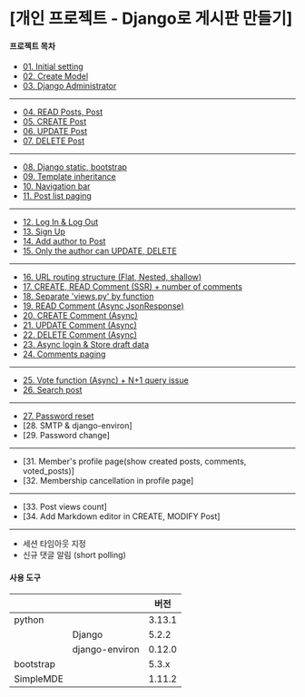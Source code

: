 # [개인 프로젝트 - Django로 게시판 만들기]

#### 프로젝트 목차
- [01. Initial setting](/docs/01-Initial-setting.md)
- [02. Create Model](/docs/02-model.md)
- [03. Django Administrator](/docs/03-Django-administrator.md)
---
- [04. READ Posts, Post](/docs/04-READ-Post.md)
- [05. CREATE Post](/docs/05-CREATE-Post.md)
- [06. UPDATE Post](/docs/06-UPDATE-Post.md)
- [07. DELETE Post](/docs/07-DELETE-Post.md)
---
- [08. Django static, bootstrap](/docs/08-Static&Bootstrap.md)
- [09. Template inheritance](/docs/09-Template-inheritance.md)
- [10. Navigation bar](/docs/10-Navigation-bar.md)
- [11. Post list paging](/docs/11-Post-list-paging.md)
---
- [12. Log In & Log Out](/docs/12-Sign-in&Sign-out.md)
- [13. Sign Up](/docs/13-Sign-Up.md)
- [14. Add author to Post](/docs/14-Add-author-to-Post.md)
- [15. Only the author can UPDATE, DELETE](/docs/15-Only-the-author-can-UPDATE-DELETE-posts.md)
---
- [16. URL routing structure (Flat, Nested, shallow)](/docs/16-URL-routing-structure.md)
- [17. CREATE, READ Comment (SSR) + number of comments](/docs/17-CREATE-READ-Commemt(SSR).md)
- [18. Separate 'views.py' by function](/docs/18-Separate-views-by-function.md)
- [19. READ Comment (Async JsonResponse)](/docs/19-READ-Comments-(Async-JsonResponse).md)
- [20. CREATE Comment (Async)](/docs/20-CREATE-Comment-(Async).md)
- [21. UPDATE Comment (Async)](/docs/21-UPDATE-Comment-(Async).md)
- [22. DELETE Comment (Async)](/docs/22-DELETE-Comment-(Async).md)
- [23. Async login & Store draft data](/docs/23-Async-login&Store-draft-data.md)
- [24. Comments paging](/docs/24-Comments-paging.md)
---
- [25. Vote function (Async) + N+1 query issue](/docs/25-Vote(recommend).md)
- [26. Search post](/docs/26-Search-Posts.md)
---
- [27. Password reset](/docs/27-Password-Reset.md)
- [28. SMTP & django-environ]
- [29. Password change]
---
- [31. Member's profile page(show created posts, comments, voted_posts)]
- [32. Membership cancellation in profile page]
---
- [33. Post views count]
- [34. Add Markdown editor in CREATE, MODIFY Post]
---
- 세션 타임아웃 지정
- 신규 댓글 알림 (short polling)


#### 사용 도구
|           |                |  버전  |
|-----------|----------------|--------|
| python    |                | 3.13.1 |
|           | Django         | 5.2.2  |
|           | django-environ | 0.12.0 |
| bootstrap |                | 5.3.x  |
| SimpleMDE |                | 1.11.2 |